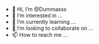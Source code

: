 - 👋 Hi, I’m @Dummasss
- 👀 I’m interested in ...
- 🌱 I’m currently learning ...
- 💞️ I’m looking to collaborate on ...
- 📫 How to reach me ...

<!---
Dummasss/Dummasss is a ✨ special ✨ repository because its `README.md` (this file) appears on your GitHub profile.
You can click the Preview link to take a look at your changes.
--->
